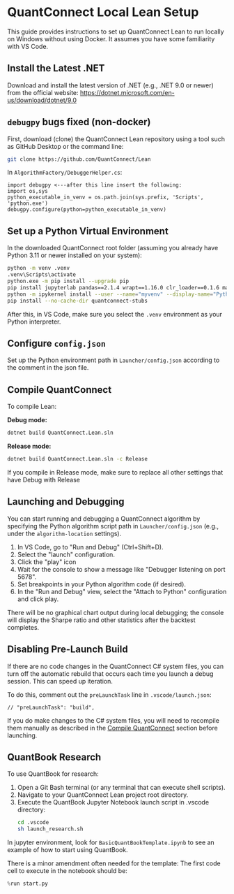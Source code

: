 # QuantConnect Local Lean Setup

This guide provides instructions to set up QuantConnect Lean to run locally on Windows without using Docker.
It assumes you have some familiarity with VS Code.

## Install the Latest .NET
Download and install the latest version of .NET (e.g., .NET 9.0 or newer) from the official website:
https://dotnet.microsoft.com/en-us/download/dotnet/9.0

## `debugpy` bugs fixed (non-docker)
First, download (clone) the QuantConnect Lean repository using a tool such as GitHub Desktop or the command line:
```bash
git clone https://github.com/QuantConnect/Lean
```

In `AlgorithmFactory/DebuggerHelper.cs`:
```
import debugpy <---after this line insert the following:
import os,sys
python_executable_in_venv = os.path.join(sys.prefix, 'Scripts', 'python.exe')
debugpy.configure(python=python_executable_in_venv)
```

## Set up a Python Virtual Environment
In the downloaded QuantConnect root folder (assuming you already have Python 3.11 or newer installed on your system):
```bash
python -m venv .venv
.venv\Scripts\activate
python.exe -m pip install --upgrade pip
pip install jupyterlab pandas==2.1.4 wrapt==1.16.0 clr_loader==0.1.6 matplotlib debugpy
python -m ipykernel install --user --name="myvenv" --display-name="Python Lean"
pip install --no-cache-dir quantconnect-stubs
```
After this, in VS Code, make sure you select the `.venv` environment as your Python interpreter.

## Configure `config.json`
Set up the Python environment path in `Launcher/config.json` according to the comment in the json file.

## Compile QuantConnect
To compile Lean:

**Debug mode:**
```bash
dotnet build QuantConnect.Lean.sln
```

**Release mode:**
```bash
dotnet build QuantConnect.Lean.sln -c Release
```
If you compile in Release mode, make sure to replace all other settings that have Debug with Release

## Launching and Debugging
You can start running and debugging a QuantConnect algorithm by specifying the Python algorithm script path in `Launcher/config.json` (e.g., under the `algorithm-location` settings).

1.  In VS Code, go to "Run and Debug" (Ctrl+Shift+D).
2.  Select the "launch" configuration.
3.  Click the "play" icon
4.  Wait for the console to show a message like "Debugger listening on port 5678".
5.  Set breakpoints in your Python algorithm code (if desired).
6.  In the "Run and Debug" view, select the "Attach to Python" configuration and click play.

There will be no graphical chart output during local debugging; the console will display the Sharpe ratio and other statistics after the backtest completes.

## Disabling Pre-Launch Build
If there are no code changes in the QuantConnect C# system files, you can turn off the automatic rebuild that occurs each time you launch a debug session. This can speed up iteration.

To do this, comment out the `preLaunchTask` line in `.vscode/launch.json`:
```
// "preLaunchTask": "build",
```
If you do make changes to the C# system files, you will need to recompile them manually as described in the [Compile QuantConnect](#compile-quantconnect) section before launching.

## QuantBook Research
To use QuantBook for research:

1.  Open a Git Bash terminal (or any terminal that can execute shell scripts).
2.  Navigate to your QuantConnect Lean project root directory.
3.  Execute the QuantBook Jupyter Notebook launch script in .vscode directory:
    ```bash
    cd .vscode
    sh launch_research.sh 
    ```
In jupyter environment, look for `BasicQuantBookTemplate.ipynb` to see an example of how to start using QuantBook.

There is a minor amendment often needed for the template: The first code cell to execute in the notebook should be:
```python
%run start.py
```
